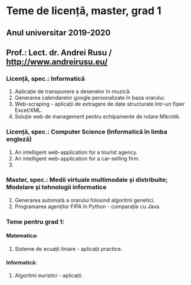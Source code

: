 # Teme de licență, master, grad 1
## Anul universitar 2019-2020
## Prof.: Lect. dr. Andrei Rusu / http://www.andreirusu.eu/

### Licență, spec.: Informatică

1. Aplicație de transpunere a desenelor în muzică. 
2. Generarea calendarelor google personalizate în baza orarului. 
3. Web-scraping - aplicații de extragere de date structurate într-un fișier Excel/XML. 
4. Soluție web de management pentru echipamente de rutare Mikrotik. 

### Licență, spec.: Computer Science (Informatică în limba engleză)

1. An intelligent web-application for a tourist agency. 
2. An intelligent web-application for a car-selling firm. 
3. 

### Master, spec.: Medii virtuale multimodale și distribuite; Modelare și tehnologii informatice

1. Generarea automată a orarului folosind algoritmi genetici. 
2. Programarea agenților FIPA în Python - comparație cu Java. 

### Teme pentru grad 1:

#### Matematica:

1. Sisteme de ecuații liniare - aplicații practice. 

#### Informatică: 

1. Algoritmi euristici - aplicații. 

